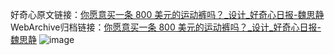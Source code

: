 好奇心原文链接：[你愿意买一条 800 美元的运动裤吗？_设计_好奇心日报-魏思静](https://www.qdaily.com/articles/7237.html)
WebArchive归档链接：[你愿意买一条 800 美元的运动裤吗？_设计_好奇心日报-魏思静](http://web.archive.org/web/20190623172116/https://www.qdaily.com/articles/7237.html)
![image](http://ww3.sinaimg.cn/large/007d5XDply1g3x0rbto4rj30u038cb29)